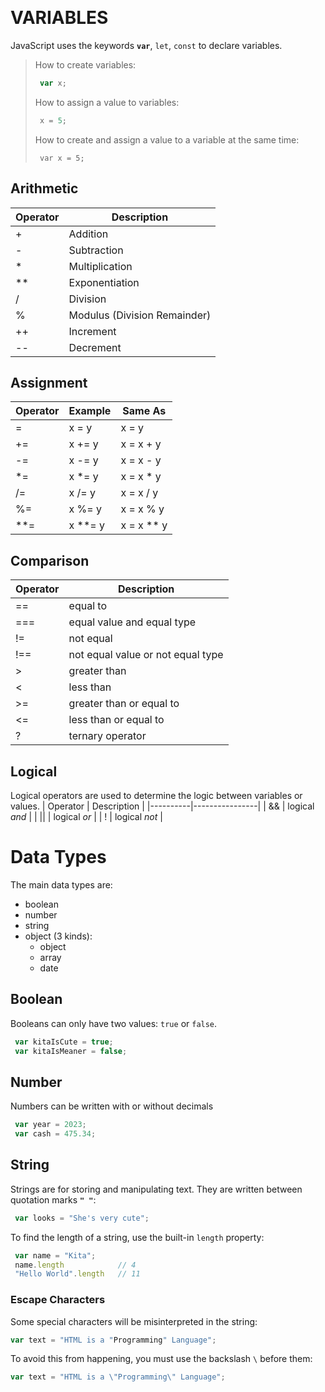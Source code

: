 ​
# VARIABLES
JavaScript uses the keywords **`var`**, `let`, `const` to declare variables.
> How to create variables: 
> ~~~js
>  var x;
> ~~~
> How to assign a value to variables:
> ~~~js
>  x = 5;
> ~~~
> How to create and assign a value to a variable at the same time:
> ~~~js*emphasized text*
>  var x = 5;
> ~~~


## Arithmetic
| Operator | Description                   |
|----------|-------------------------------|
| +        | Addition                      |
| -        | Subtraction                   |
| *        | Multiplication                |
| **       | Exponentiation                |
| /        | Division                      |
| %        | Modulus (Division Remainder)  |
| ++       | Increment                     |
| --       | Decrement                     |

## Assignment
| Operator | Example |  Same As   |
|----------|---------|------------|
| =        | x = y   | x = y      |
| +=       | x += y  | x = x + y  |
| -=       | x -= y  | x = x - y  |
| *=       | x *= y  | x = x * y  |
| /=       | x /= y  | x = x / y  |
| %=       | x %= y  | x = x % y  |
| **=      | x **= y | x = x ** y |

## Comparison
| Operator | Description                        |
|----------|------------------------------------|
| ==       | equal to                           |
| ===      | equal value and equal type         |
| !=       | not equal                          |
| !==      | not equal value or not equal type  |
| >        | greater than                       |
| <        | less than                          |
| >=       | greater than or equal to           |
| <=       | less than or equal to              |
| ?        | ternary operator                   |

## Logical
Logical operators are used to determine the logic between variables or values.
| Operator | Description    |
|----------|----------------|
| &&       | logical *and*  |
| \|\|     | logical *or*   |
| !        | logical *not*  |


# Data Types

The main data types are:
- boolean
- number
- string
- object (3 kinds):
	- object
	- array
	- date

## Boolean
Booleans can only have two values: `true` or `false`.
```js
 var kitaIsCute = true;
 var kitaIsMeaner = false;
```
## Number
Numbers can be written with or without decimals
```js
 var year = 2023;
 var cash = 475.34;
```
## String
Strings are for storing and manipulating text.
They are written between quotation marks **`" "`**:
```js
 var looks = "She's very cute";
```
To find the length of a string, use the built-in `length` property:
```js
 var name = "Kita";
 name.length			// 4
 "Hello World".length	// 11
```
### Escape Characters
Some special characters will be misinterpreted in the string:
```js
var text = "HTML is a "Programming" Language";
```
To avoid this from happening, you must use the backslash `\` before them:
```js
var text = "HTML is a \"Programming\" Language";
```

